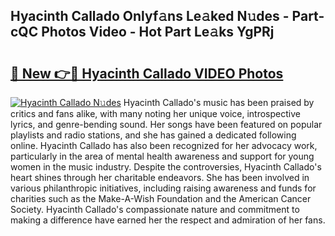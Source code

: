 ## Hyacinth Callado Onlyf𝚊ns Le𝚊ked N𝚞des - Part-cQC Photos Video - Hot Part Le𝚊ks YgPRj

# <h2><a href="http://ab48737.deff.icu/?id=Hyacinth+Callado">🔗 New 👉🔴 Hyacinth Callado VIDEO Photos</a></h2>

[![Hyacinth Callado N𝚞des](https://i.imgur.com/rIISA9y.gif)](http://ab48737.deff.icu/?id=Hyacinth+Callado)
Hyacinth Callado's music has been praised by critics and fans alike, with many noting her unique voice, introspective lyrics, and genre-bending sound. Her songs have been featured on popular playlists and radio stations, and she has gained a dedicated following online. Hyacinth Callado has also been recognized for her advocacy work, particularly in the area of mental health awareness and support for young women in the music industry. Despite the controversies, Hyacinth Callado's heart shines through her charitable endeavors. She has been involved in various philanthropic initiatives, including raising awareness and funds for charities such as the Make-A-Wish Foundation and the American Cancer Society. Hyacinth Callado's compassionate nature and commitment to making a difference have earned her the respect and admiration of her fans.
